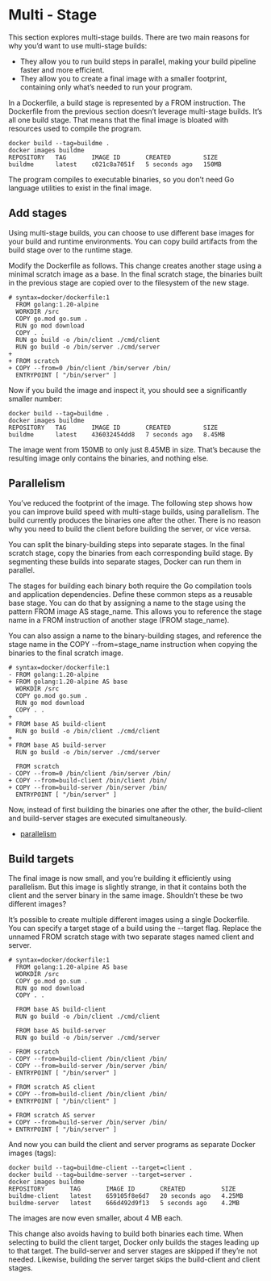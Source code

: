 # Multi - Stage

This section explores multi-stage builds. There are two main reasons for why you’d want to use multi-stage builds:

- They allow you to run build steps in parallel, making your build pipeline faster and more efficient.
- They allow you to create a final image with a smaller footprint, containing only what’s needed to run your program.

In a Dockerfile, a build stage is represented by a FROM instruction. The Dockerfile from the previous section doesn’t leverage multi-stage builds. It’s all one build stage. That means that the final image is bloated with resources used to compile the program.

```
docker build --tag=buildme .
docker images buildme
REPOSITORY   TAG       IMAGE ID       CREATED         SIZE
buildme      latest    c021c8a7051f   5 seconds ago   150MB
```

The program compiles to executable binaries, so you don’t need Go language utilities to exist in the final image.

## Add stages

Using multi-stage builds, you can choose to use different base images for your build and runtime environments. You can copy build artifacts from the build stage over to the runtime stage.

Modify the Dockerfile as follows. This change creates another stage using a minimal scratch image as a base. In the final scratch stage, the binaries built in the previous stage are copied over to the filesystem of the new stage.

```
# syntax=docker/dockerfile:1
  FROM golang:1.20-alpine
  WORKDIR /src
  COPY go.mod go.sum .
  RUN go mod download
  COPY . .
  RUN go build -o /bin/client ./cmd/client
  RUN go build -o /bin/server ./cmd/server
+
+ FROM scratch
+ COPY --from=0 /bin/client /bin/server /bin/
  ENTRYPOINT [ "/bin/server" ]
```

Now if you build the image and inspect it, you should see a significantly smaller number:

```
docker build --tag=buildme .
docker images buildme
REPOSITORY   TAG       IMAGE ID       CREATED         SIZE
buildme      latest    436032454dd8   7 seconds ago   8.45MB
```

The image went from 150MB to only just 8.45MB in size. That’s because the resulting image only contains the binaries, and nothing else.

## Parallelism

You’ve reduced the footprint of the image. The following step shows how you can improve build speed with multi-stage builds, using parallelism. The build currently produces the binaries one after the other. There is no reason why you need to build the client before building the server, or vice versa.

You can split the binary-building steps into separate stages. In the final scratch stage, copy the binaries from each corresponding build stage. By segmenting these builds into separate stages, Docker can run them in parallel.

The stages for building each binary both require the Go compilation tools and application dependencies. Define these common steps as a reusable base stage. You can do that by assigning a name to the stage using the pattern FROM image AS stage_name. This allows you to reference the stage name in a FROM instruction of another stage (FROM stage_name).

You can also assign a name to the binary-building stages, and reference the stage name in the COPY --from=stage_name instruction when copying the binaries to the final scratch image.

```
# syntax=docker/dockerfile:1
- FROM golang:1.20-alpine
+ FROM golang:1.20-alpine AS base
  WORKDIR /src
  COPY go.mod go.sum .
  RUN go mod download
  COPY . .
+
+ FROM base AS build-client
  RUN go build -o /bin/client ./cmd/client
+
+ FROM base AS build-server
  RUN go build -o /bin/server ./cmd/server

  FROM scratch
- COPY --from=0 /bin/client /bin/server /bin/
+ COPY --from=build-client /bin/client /bin/
+ COPY --from=build-server /bin/server /bin/
  ENTRYPOINT [ "/bin/server" ]
```

Now, instead of first building the binaries one after the other, the build-client and build-server stages are executed simultaneously.

- [parallelism](https://docs.docker.com/build/guide/images/parallelism.gif)

## Build targets

The final image is now small, and you’re building it efficiently using parallelism. But this image is slightly strange, in that it contains both the client and the server binary in the same image. Shouldn’t these be two different images?

It’s possible to create multiple different images using a single Dockerfile. You can specify a target stage of a build using the --target flag. Replace the unnamed FROM scratch stage with two separate stages named client and server.

```
# syntax=docker/dockerfile:1
  FROM golang:1.20-alpine AS base
  WORKDIR /src
  COPY go.mod go.sum .
  RUN go mod download
  COPY . .

  FROM base AS build-client
  RUN go build -o /bin/client ./cmd/client

  FROM base AS build-server
  RUN go build -o /bin/server ./cmd/server

- FROM scratch
- COPY --from=build-client /bin/client /bin/
- COPY --from=build-server /bin/server /bin/
- ENTRYPOINT [ "/bin/server" ]

+ FROM scratch AS client
+ COPY --from=build-client /bin/client /bin/
+ ENTRYPOINT [ "/bin/client" ]

+ FROM scratch AS server
+ COPY --from=build-server /bin/server /bin/
+ ENTRYPOINT [ "/bin/server" ]
```

And now you can build the client and server programs as separate Docker images (tags):

```
docker build --tag=buildme-client --target=client .
docker build --tag=buildme-server --target=server .
docker images buildme
REPOSITORY       TAG       IMAGE ID       CREATED          SIZE
buildme-client   latest    659105f8e6d7   20 seconds ago   4.25MB
buildme-server   latest    666d492d9f13   5 seconds ago    4.2MB
```

The images are now even smaller, about 4 MB each.

This change also avoids having to build both binaries each time. When selecting to build the client target, Docker only builds the stages leading up to that target. The build-server and server stages are skipped if they’re not needed. Likewise, building the server target skips the build-client and client stages.
